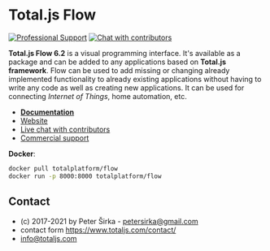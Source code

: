 # Total.js Flow

[![Professional Support](https://www.totaljs.com/img/badge-support.svg)](https://www.totaljs.com/support/) [![Chat with contributors](https://www.totaljs.com/img/badge-chat.svg)](https://messenger.totaljs.com)

__Total.js Flow 6.2__ is a visual programming interface. It's available as a package and can be added to any applications based on __Total.js framework__. Flow can be used to add missing or changing already implemented functionality to already existing applications without having to write any code as well as creating new applications. It can be used for connecting *Internet of Things*, home automation, etc.

- [__Documentation__](https://docs.totaljs.com/flow/)
- [Website](https://www.totaljs.com/flow/)
- [Live chat with contributors](https://platform.totaljs.com/?open=messenger)
- [Commercial support](https://www.totaljs.com/support/)

__Docker__:

```bash
docker pull totalplatform/flow
docker run -p 8000:8000 totalplatform/flow
````

## Contact

- (c) 2017-2021 by Peter Širka - <petersirka@gmail.com>
- contact form <https://www.totaljs.com/contact/>
- <info@totaljs.com>
